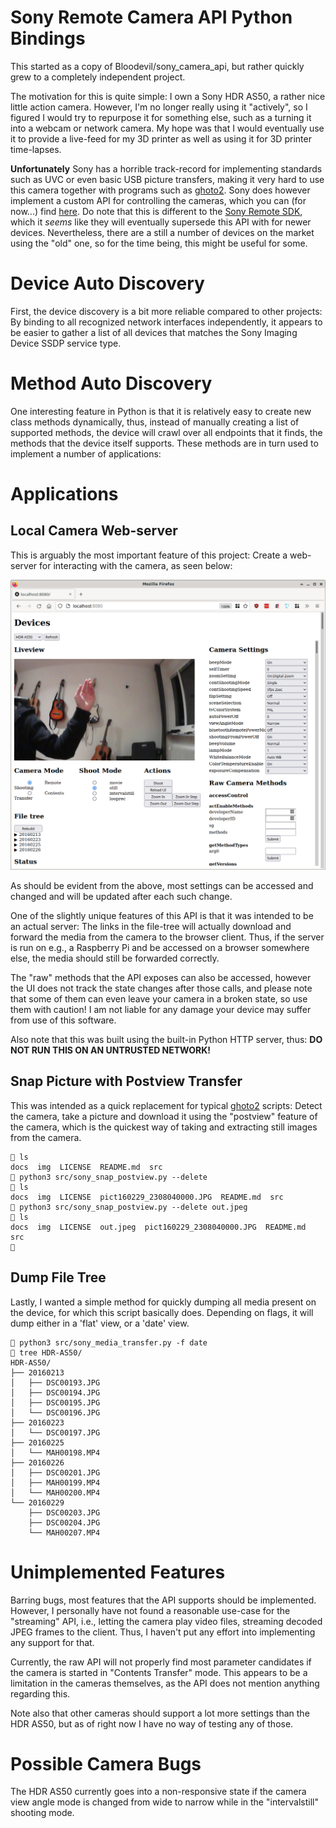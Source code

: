 # Sony Remote Camera API Python Bindings

This started as a copy of Bloodevil/sony_camera_api, but rather quickly grew to
a completely independent project.

The motivation for this is quite simple: I own a Sony HDR AS50, a rather nice
little action camera. However, I'm no longer really using it "actively", so I
figured I would try to repurpose it for something else, such as a turning it
into a webcam or network camera. My hope was that I would eventually use it to
provide a live-feed for my 3D printer as well as using it for 3D printer
time-lapses.

**Unfortunately** Sony has a horrible track-record for implementing standards
such as UVC or even basic USB picture transfers, making it very hard to use this
camera together with programs such as [ghoto2](http://www.gphoto.org/). Sony
does however implement a custom API for controlling the cameras, which you can
(for now...) find [here](https://developer.sony.com/develop/cameras/). Do note
that this is different to the [Sony Remote
SDK](https://support.d-imaging.sony.co.jp/app/sdk/en/index.html), which it
*seems* like they will eventually supersede this API with for newer
devices. Nevertheless, there are a still a number of devices on the market using
the "old" one, so for the time being, this might be useful for some.


# Device Auto Discovery

First, the device discovery is a bit more reliable compared to other projects:
By binding to all recognized network interfaces independently, it appears to be
easier to gather a list of all devices that matches the Sony Imaging Device SSDP
service type.

# Method Auto Discovery

One interesting feature in Python is that it is relatively easy to create new
class methods dynamically, thus, instead of manually creating a list of
supported methods, the device will crawl over all endpoints that it finds, the
methods that the device itself supports. These methods are in turn used to
implement a number of applications:

# Applications

## Local Camera Web-server

This is arguably the most important feature of this project: Create a web-server
for interacting with the camera, as seen below:

![web-server](./img/camera-web-server.png)

As should be evident from the above, most settings can be accessed and changed
and will be updated after each such change.

One of the slightly unique features of this API is that it was intended to be an
actual server: The links in the file-tree will actually download and forward the
media from the camera to the browser client. Thus, if the server is run on e.g.,
a Raspberry Pi and be accessed on a browser somewhere else, the media should
still be forwarded correctly.

The "raw" methods that the API exposes can also be accessed, however the UI does
not track the state changes after those calls, and please note that some of them
can even leave your camera in a broken state, so use them with caution! I am not
liable for any damage your device may suffer from use of this software.

Also note that this was built using the built-in Python HTTP server, thus: **DO
NOT RUN THIS ON AN UNTRUSTED NETWORK!**


## Snap Picture with Postview Transfer

This was intended as a quick replacement for typical
[ghoto2](http://www.gphoto.org/) scripts: Detect the camera, take a picture and
download it using the "postview" feature of the camera, which is the quickest
way of taking and extracting still images from the camera.

```
 ls
docs  img  LICENSE  README.md  src
 python3 src/sony_snap_postview.py --delete
 ls
docs  img  LICENSE  pict160229_2308040000.JPG  README.md  src
 python3 src/sony_snap_postview.py --delete out.jpeg
 ls
docs  img  LICENSE  out.jpeg  pict160229_2308040000.JPG  README.md  src

```

## Dump File Tree

Lastly, I wanted a simple method for quickly dumping all media present on the
device, for which this script basically does. Depending on flags, it will dump
either in a 'flat' view, or a 'date' view.

```
 python3 src/sony_media_transfer.py -f date
 tree HDR-AS50/
HDR-AS50/
├── 20160213
│   ├── DSC00193.JPG
│   ├── DSC00194.JPG
│   ├── DSC00195.JPG
│   └── DSC00196.JPG
├── 20160223
│   └── DSC00197.JPG
├── 20160225
│   └── MAH00198.MP4
├── 20160226
│   ├── DSC00201.JPG
│   ├── MAH00199.MP4
│   └── MAH00200.MP4
└── 20160229
    ├── DSC00203.JPG
    ├── DSC00204.JPG
    └── MAH00207.MP4
```

# Unimplemented Features

Barring bugs, most features that the API supports should be
implemented. However, I personally have not found a reasonable use-case for the
"streaming" API, i.e., letting the camera play video files, streaming decoded
JPEG frames to the client. Thus, I haven't put any effort into implementing any
support for that.

Currently, the raw API will not properly find most parameter candidates if the
camera is started in "Contents Transfer" mode. This appears to be a limitation
in the cameras themselves, as the API does not mention anything regarding this.

Note also that other cameras should support a lot more settings than the HDR
AS50, but as of right now I have no way of testing any of those.

# Possible Camera Bugs

The HDR AS50 currently goes into a non-responsive state if the camera view angle
mode is changed from wide to narrow while in the "intervalstill" shooting mode.
